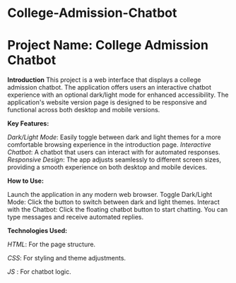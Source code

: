 # College-Admission-Chatbot
# Project Name: College Admission Chatbot

**Introduction**
This project is a web interface that displays a college admission chatbot. The application offers users an interactive chatbot experience with an optional dark/light mode for enhanced accessibility. The application's website version page is designed to be responsive and functional across both desktop and mobile versions.

**Key Features:**

_Dark/Light Mode_: Easily toggle between dark and light themes for a more comfortable browsing experience in the introduction page.
_Interactive Chatbot_: A chatbot that users can interact with for automated responses.
_Responsive Design_: The app adjusts seamlessly to different screen sizes, providing a smooth experience on both desktop and mobile devices.

**How to Use:**

Launch the application in any modern web browser.
Toggle Dark/Light Mode: Click the button to switch between dark and light themes.
Interact with the Chatbot: Click the floating chatbot button to start chatting. You can type messages and receive automated replies.

**Technologies Used:**

_HTML_: For the page structure.

_CSS_: For styling and theme adjustments.

_JS_ : For chatbot logic.
